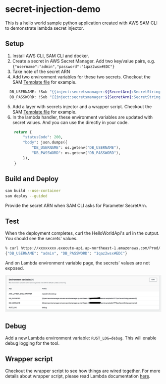 # secret-injection-demo

This is a hello world sample python application created with AWS SAM CLI to demonstrate lambda secret injector.  

## Setup

1. Install AWS CLI, SAM CLI and docker. 
2. Create a secret in AWS Secret Manager. Add two key/value pairs, e.g. `{"username":"admin","password":"1qaz2wsx#EDC"}`
3. Take note of the secret ARN
4. Add two environment variables for these two secrets. Checkout the SAM [Template file](template.yaml) for example. 
```bash 
  DB_USERNAME: !Sub "{{inject:secretsmanager:${SecretArn}:SecretString:username}}"
  DB_PASSWORD: !Sub "{{inject:secretsmanager:${SecretArn}:SecretString:password}}"
```
5. Add a layer with secrets injector and a wrapper script. Checkout the SAM [Template file](template.yaml) for example.
6. In the lambda handler, these environment variables are updated with secret values. And you can use the directly in your code. 
```python 
    return {
        "statusCode": 200,
        "body": json.dumps({
            "DB_USERNAME": os.getenv("DB_USERNAME"),
            "DB_PASSWORD": os.getenv("DB_PASSWORD"),
        }),
    }
```

## Build and Deploy 

```bash
sam build --use-container
sam deploy --guided
```
Provide the secret ARN when SAM CLI asks for Parameter SecretArn.  

## Test

When the deployment completes, curl the HelloWorldApi's url in the output. You should see the secrets' values. 

```bash
% curl https://xxxxxxxx.execute-api.ap-northeast-1.amazonaws.com/Prod/   
{"DB_USERNAME": "admin", "DB_PASSWORD": "1qaz2wsx#EDC"}
```

And on Lambda environment variable page, the secrets' values are not exposed. 

![](lambda_env_configure.png)

## Debug

Add a new Lambda environment variable: `RUST_LOG=debug`. This will enable debug logging for the tool. 


## Wrapper script

Checkout the wrapper script to see how things are wired together. For more details about wrapper script, please read Lambda documentation [here](https://docs.aws.amazon.com/lambda/latest/dg/runtimes-modify.html#runtime-wrapper). 